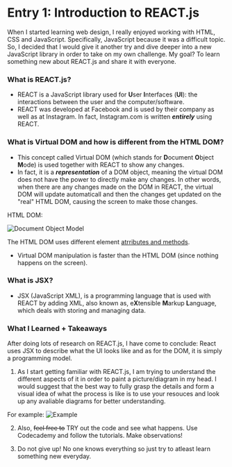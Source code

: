 # Entry 1: Introduction to REACT.js
When I started learning web design, I really enjoyed working with HTML, CSS and JavaScript. Specifically, JavaScript because it was a difficult topic. So, I decided that I would give it another try and dive deeper into a new JavaScript library in order to take on my own challenge. My goal? To learn something new about REACT.js and share it with everyone.
### What is REACT.js? 
* REACT is a JavaScript library used for **U**ser **I**nterfaces (**UI**): the interactions between the user and the computer/software. <br>
* REACT was developed at Facebook and is used by their company as well as at Instagram. In fact, Instagram.com is written ***entirely*** using REACT. 
### What is Virtual DOM and how is different from the HTML DOM? 
* This concept called Virtual DOM (which stands for **D**ocument **O**bject **M**ode) is used together with REACT to show any changes.
* In fact, it is a ***representation*** of a DOM object, meaning the virtual DOM does not have the power to directly make any changes. In other words, when there are any changes made on the DOM in REACT, the virtual DOM will update automaticall and then the changes get updated on the "real" HTML DOM, causing the screen to make those changes.

HTML DOM:

![Document Object Model](https://camo.githubusercontent.com/6ded8f7e56da0bd98cd58f59cc7920b1ccfbd036/687474703a2f2f7777772e74757872616461722e636f6d2f66696c65732f4c58463131382e7475745f6772656173652e6469616772616d2e706e67)

The HTML DOM uses different element [atrributes and methods](https://www.w3schools.com/jsref/dom_obj_all.asp). 
* Virtual DOM manipulation is faster than the HTML DOM (since nothing happens on the screen). 

### What is JSX? 
* JSX (JavaScript XML), is a programming language that is used with REACT by adding XML, also known as, e**X**tensible **M**arkup **L**anguage, which deals with storing and managing data.

### What I Learned + Takeaways
After doing lots of research on REACT.js, I have come to conclude:
React uses JSX to describe what the UI looks like and as for the DOM, it is simply a programming model.
1. As I start getting familiar with REACT.js, I am trying to understand the different aspects of it in order to paint a picture/diagram in my head. I would suggest that the best way to fully grasp the details and form a visual idea of what the process is like is to use your resouces and look up any avaliable diagrams for better understanding. 

For example: 
![Example](https://www.ibm.com/developerworks/library/wa-react-intro/figure1.png)

2. Also, ~~feel free to~~ TRY out the code and see what happens. Use Codecademy and follow the tutorials. Make observations! 

3. Do not give up! No one knows everything so just try to atleast learn something new everyday. 